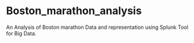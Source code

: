 # Boston_marathon_analysis
An Analysis of Boston marathon Data and representation using Splunk Tool for Big Data.
